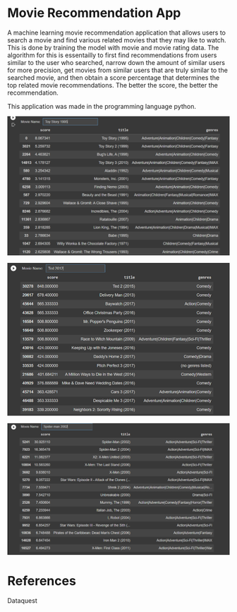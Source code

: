 # Movie Recommendation App

A machine learning movie recommendation application that allows users to search a movie and find various related movies that they may like to watch. This is done by training the model with movie and movie rating data. The algorithm for this is essentailly to first find recommendations from users similar to the user who searched, narrow down the amount of similar users for more precision, get movies from similar users that are truly similar to the searched movie, and then obtain a score percentage that determines the top related movie recommendations. The better the score, the better the recommendation.

This application was made in the programming language python.

![Screenshot](images/img1.PNG)

![Screenshot](images/img2.PNG)

![Screenshot](images/img3.PNG)

# References
Dataquest
